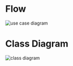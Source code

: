 # Flow
![use case diagram](https://github.com/IMAD-Majid/Full-Stack-projects/assets/137281672/178538c2-7d1f-463e-b3e2-5e8a7906e0dd)


# Class Diagram
![class diagram](https://github.com/IMAD-Majid/Full-Stack-projects/assets/137281672/f0a06d11-cac7-401a-b31b-ce1030dc7ee0)
